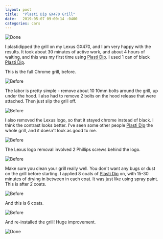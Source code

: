 ```yaml
---
layout: post
title:  "Plasti Dip GX470 Grill"
date:   2019-05-07 09:00:14 -0400
categories: cars
---
```


![Done](/images/grill/done.jpg)

I plastidipped the grill on my Lexus GX470, and I am very happy with the results. It took about 30 minutes of active work, and about 4 hours of waiting, and this was my first time using [Plasti Dip](https://amzn.to/2H7U2dj). I used 1 can of black [Plasti Dip](https://amzn.to/2H7U2dj).

This is the full Chrome grill, before.

![Before](/images/grill/before.jpg)

The labor is pretty simple - remove about 10 10mm bolts around the grill, up under the hood. I also had to remove 2 bolts on the hood release that were attached. Then just slip the grill off.

![Before](/images/grill/back.jpg)

I also removed the Lexus logo, so that it stayed chrome instead of black. I think the contrast looks better. I've seen some other people [Plasti Dip](https://amzn.to/2H7U2dj) the whole grill, and it doesn't look as good to me.

![Before](/images/grill/back2.jpg)

The Lexus logo removal involved 2 Phillips screws behind the logo.

![Before](/images/grill/remove_logo.jpg)

Make sure you clean your grill really well. You don't want any bugs or dust on the grill before starting. I applied 8 coats of [Plasti Dip](https://amzn.to/2H7U2dj) on, with 15-30 minutes of drying in between in each coat. It was just like using spray paint. This is after 2 coats.

![Before](/images/grill/coat1.jpg)

And this is 6 coats.

![Before](/images/grill/coat2.jpg)

And re-installed the grill! Huge improvement.

![Done](/images/grill/done.jpg)
